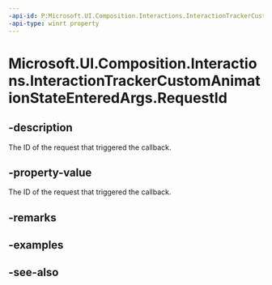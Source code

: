 ```yaml
---
-api-id: P:Microsoft.UI.Composition.Interactions.InteractionTrackerCustomAnimationStateEnteredArgs.RequestId
-api-type: winrt property
---
```


<!-- Property syntax
public int RequestId { get; }
-->

# Microsoft.UI.Composition.Interactions.InteractionTrackerCustomAnimationStateEnteredArgs.RequestId

## -description
The ID of the request that triggered the callback.

## -property-value
The ID of the request that triggered the callback.

## -remarks

## -examples

## -see-also
